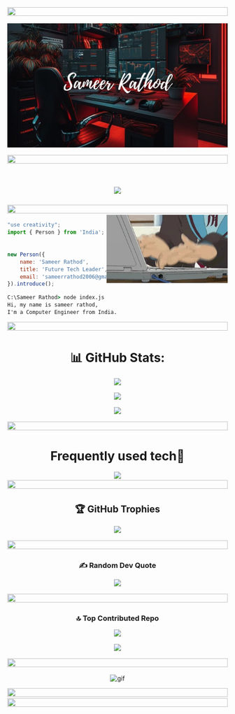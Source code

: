 <img src="https://i.imgur.com/dBaSKWF.gif" height="20" width="100%">


![](https://github.com/Whatisthissam/Whatisthissam/blob/main/Purple%20and%20White%20Modern%20Business%20YouTube%20Thumbnail.png?raw=true)


<img src="https://i.imgur.com/dBaSKWF.gif" height="20" width="100%">


<h1 align="center">
    <img src="https://readme-typing-svg.herokuapp.com/?font=Righteous&size=35&center=true&vCenter=true&width=500&height=70&duration=5000&lines=Welcome+to+my+GitHub+Profile!;" />
</h1>



<img src="https://i.imgur.com/dBaSKWF.gif" height="20" width="100%">

<img src="https://github.com/Whatisthissam/Whatisthissam/blob/main/typing.gif?raw=true" alt="coding gif" height="55%" width="55%" align="right">

<div align="left">
    
```js
"use creativity";
import { Person } from 'India';


new Person({
    name: 'Sameer Rathod',
    title: 'Future Tech Leader',
    email: 'sameerrathod2006@gmail.com',
}).introduce();
```

```cmd
C:\Sameer Rathod> node index.js
Hi, my name is sameer rathod,
I'm a Computer Engineer from India.
```

<!-- Proudly created with GPRM ( https://gprm.itsvg.in ) -->




 
 <div align="center">
  

<img src="https://i.imgur.com/dBaSKWF.gif" height="20" width="100%">


 <div align="center">

 # 📊 GitHub Stats:

 <div align="center">

![](https://github-readme-stats.vercel.app/api/top-langs/?username=whatisthissam&theme=nightowl&hide_border=false&include_all_commits=true&count_private=true&layout=compact)

<div align="center">
     
![](https://github-readme-stats.vercel.app/api?username=whatisthissam&theme=nightowl&hide_border=false&include_all_commits=true&count_private=true)      

<div align="center">

![](https://github-readme-streak-stats.herokuapp.com/?user=whatisthissam&theme=nightowl&hide_border=false) <br/>


<img src="https://i.imgur.com/dBaSKWF.gif" height="20" width="100%">


# Frequently used tech🚀

<img src="https://skillicons.dev/icons?i=python,discord,github,cpp,git,vscode,notion,ps,linkedin" />

<img src="https://i.imgur.com/dBaSKWF.gif" height="20" width="100%">


## 🏆 GitHub Trophies

![](https://github-profile-trophy.vercel.app/?username=whatisthissam&theme=radical&no-frame=true&no-bg=false&margin-w=4)

<img src="https://i.imgur.com/dBaSKWF.gif" height="20" width="100%">

### ✍️ Random Dev Quote


![](https://quotes-github-readme.vercel.app/api?type=vetical&theme=radical)


<img src="https://i.imgur.com/dBaSKWF.gif" height="20" width="100%">


### 🔝 Top Contributed Repo

![](https://github-contributor-stats.vercel.app/api?username=whatisthissam&limit=5&theme=dark&combine_all_yearly_contributions=true)


[![](https://visitcount.itsvg.in/api?id=whatisthissam&icon=1&color=1)](https://visitcount.itsvg.in)

<img src="https://i.imgur.com/dBaSKWF.gif" height="20" width="100%">

![gif](https://media3.giphy.com/media/v1.Y2lkPTc5MGI3NjExeWQ4OWVyaWdscnBka280bml5Nm9rMTJsc2FkeHM0czhlY283djMxZyZlcD12MV9pbnRlcm5hbF9naWZfYnlfaWQmY3Q9Zw/f3iwJFOVOwuy7K6FFw/giphy.webp)


<img src="https://i.imgur.com/dBaSKWF.gif" height="20" width="100%">


<img src="https://i.imgur.com/dBaSKWF.gif" height="20" width="100%">




